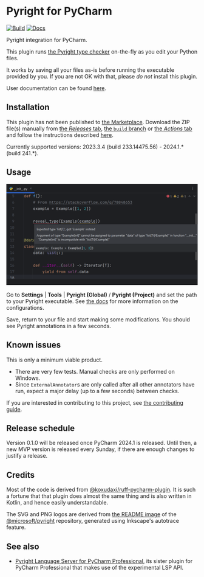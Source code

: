 # Pyright for PyCharm

[![Build](https://github.com/InSyncWithFoo/pyright-for-pycharm/actions/workflows/build.yaml/badge.svg)](https://github.com/InSyncWithFoo/pyright-for-pycharm/actions/workflows/build.yaml)
[![Docs](https://github.com/InSyncWithFoo/pyright-for-pycharm/actions/workflows/docs.yaml/badge.svg)](https://insyncwithfoo.github.io/pyright-for-pycharm)

<!-- Plugin description -->
Pyright integration for PyCharm.

This plugin runs [the Pyright type checker][1] on-the-fly
as you edit your Python files.

It works by saving all your files as-is before running
the executable provided by you. If you are not OK with that,
please <em>do not</em> install this plugin.

User documentation can be found [here][2].


  [1]: https://github.com/microsoft/pyright
  [2]: https://insyncwithfoo.github.io/pyright-for-pycharm/
<!-- Plugin description end -->


## Installation

This plugin has not been published to [the Marketplace][3].
Download the ZIP file(s) manually from [the <i>Releases</i> tab][4],
[the `build` branch][5] or [the <i>Actions</i> tab][6]
and follow the instructions described [here][7].

Currently supported versions:
2023.3.4 (build 233.14475.56) - 2024.1.* (build 241.*).


## Usage

![](./docs/img/demo1.png)

Go to <b>Settings</b> | <b>Tools</b> |
<b>Pyright (Global)</b> / <b>Pyright (Project)</b> and
set the path to your Pyright executable.
See [the docs][8] for more information on the configurations.

Save, return to your file and start making some modifications.
You should see Pyright annotations in a few seconds.


## Known issues

This is only a minimum viable product.

* There are very few tests. Manual checks are only performed on Windows.
* Since `ExternalAnnotator`s are only called after all other annotators
  have run, expect a major delay (up to a few seconds) between checks.

If you are interested in contributing to this project,
see [the contributing guide][9].


## Release schedule

Version 0.1.0 will be released once PyCharm 2024.1 is released.
Until then, a new MVP version is released every Sunday,
if there are enough changes to justify a release.


## Credits

Most of the code is derived from [@koxudaxi/ruff-pycharm-plugin][10].
It is such a fortune that that plugin does almost the same thing
and is also written in Kotlin, and hence easily understandable.

The SVG and PNG logos are derived from [the README image][11]
of the [@microsoft/pyright][1] repository,
generated using Inkscape's autotrace feature.


## See also

* [Pyright Language Server for PyCharm Professional][12],
  its sister plugin for PyCharm Professional that makes use of
  the experimental LSP API.


  [3]: https://plugins.jetbrains.com/
  [4]: https://github.com/InSyncWithFoo/pyright-for-pycharm/releases
  [5]: https://github.com/InSyncWithFoo/pyright-for-pycharm/tree/build
  [6]: https://github.com/InSyncWithFoo/pyright-for-pycharm/actions/workflows/build.yaml
  [7]: https://www.jetbrains.com/help/pycharm/managing-plugins.html#install_plugin_from_disk
  [8]: https://insyncwithfoo.github.io/pyright-for-pycharm/configurations/
  [9]: ./CONTRIBUTING.md
  [10]: https://github.com/koxudaxi/ruff-pycharm-plugin
  [11]: https://github.com/microsoft/pyright/blob/main/docs/img/PyrightLarge.png
  [12]: https://github.com/InSyncWithFoo/pyright-langserver-for-pycharm

